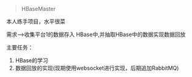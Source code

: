 > HBaseMaster

本人练手项目，水平很菜

需求-->收集平台1的数据存入 HBase中,并抽取HBase中的数据实现数据回放

主要任务：
1. HBase的学习
2. 数据回放的实现(现期使用websocket进行实现，后期追加RabbitMQ)
